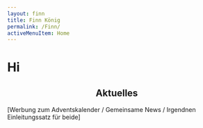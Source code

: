 ```yaml
---
layout: finn
title: Finn König
permalink: /Finn/
activeMenuItem: Home
---
```


# Hi

<div class="containerFull blue">
  <h2 align="center">Aktuelles</h2> [Werbung zum Adventskalender / Gemeinsame News / Irgendnen Einleitungssatz für beide]
</div>

<br><br>
